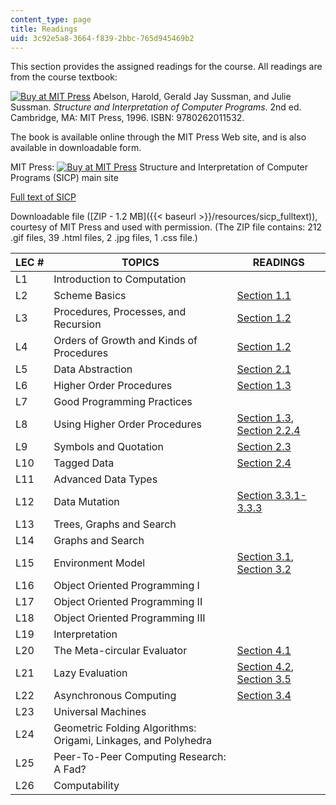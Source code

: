 ```yaml
---
content_type: page
title: Readings
uid: 3c92e5a8-3664-f839-2bbc-765d945469b2
---
```


This section provides the assigned readings for the course. All readings are from the course textbook:

[![Buy at MIT Press](/images/mp_logo.gif)](https://mitpress.mit.edu/9780262011532) Abelson, Harold, Gerald Jay Sussman, and Julie Sussman. _Structure and Interpretation of Computer Programs_. 2nd ed. Cambridge, MA: MIT Press, 1996. ISBN: 9780262011532.

The book is available online through the MIT Press Web site, and is also available in downloadable form.

MIT Press: [![Buy at MIT Press](/images/mp_logo.gif)](https://mitpress.mit.edu/9780262011532) Structure and Interpretation of Computer Programs (SICP) main site

[Full text of SICP](https://mitpress.mit.edu/sites/default/files/sicp/full-text/book/book-Z-H-38.html)

Downloadable file ([ZIP - 1.2 MB]({{< baseurl >}}/resources/sicp_fulltext)), courtesy of MIT Press and used with permission. (The ZIP file contains: 212 .gif files, 39 .html files, 2 .jpg files, 1 .css file.)

| LEC # | TOPICS | READINGS |
| --- | --- | --- |
| L1 | Introduction to Computation | &nbsp; |
| L2 | Scheme Basics | [Section 1.1](http://mitpress.mit.edu/sites/default/files/sicp/full-text/book/book-Z-H-10.html#%_sec_1.1) |
| L3 | Procedures, Processes, and Recursion | [Section 1.2](http://mitpress.mit.edu/sites/default/files/sicp/full-text/book/book-Z-H-11.html#%_sec_1.2) |
| L4 | Orders of Growth and Kinds of Procedures | [Section 1.2](http://mitpress.mit.edu/sites/default/files/sicp/full-text/book/book-Z-H-11.html#%_sec_1.2) |
| L5 | Data Abstraction | [Section 2.1](http://mitpress.mit.edu/sites/default/files/sicp/full-text/book/book-Z-H-14.html#%_sec_2.1) |
| L6 | Higher Order Procedures | [Section 1.3](http://mitpress.mit.edu/sites/default/files/sicp/full-text/book/book-Z-H-12.html#%_sec_1.3) |
| L7 | Good Programming Practices | &nbsp; |
| L8 | Using Higher Order Procedures | [Section 1.3](http://mitpress.mit.edu/sites/default/files/sicp/full-text/book/book-Z-H-12.html#%_sec_1.3), [Section 2.2.4](http://mitpress.mit.edu/sites/default/files/sicp/full-text/book/book-Z-H-15.html#%_sec_2.2.4) |
| L9 | Symbols and Quotation | [Section 2.3](http://mitpress.mit.edu/sites/default/files/sicp/full-text/book/book-Z-H-16.html#%_sec_2.3) |
| L10 | Tagged Data | [Section 2.4](http://mitpress.mit.edu/sites/default/files/sicp/full-text/book/book-Z-H-17.html#%_sec_2.4) |
| L11 | Advanced Data Types | &nbsp; |
| L12 | Data Mutation | [Section 3.3.1-3.3.3](http://mitpress.mit.edu/sites/default/files/sicp/full-text/book/book-Z-H-22.html#%_sec_3.3) |
| L13 | Trees, Graphs and Search | &nbsp; |
| L14 | Graphs and Search | &nbsp; |
| L15 | Environment Model | [Section 3.1](http://mitpress.mit.edu/sites/default/files/sicp/full-text/book/book-Z-H-20.html#%_sec_3.1), [Section 3.2](http://mitpress.mit.edu/sites/default/files/sicp/full-text/book/book-Z-H-21.html#%_sec_3.2) |
| L16 | Object Oriented Programming I | &nbsp; |
| L17 | Object Oriented Programming II | &nbsp; |
| L18 | Object Oriented Programming III | &nbsp; |
| L19 | Interpretation | &nbsp; |
| L20 | The Meta-circular Evaluator | [Section 4.1](http://mitpress.mit.edu/sites/default/files/sicp/full-text/book/book-Z-H-26.html#%_sec_4.1) |
| L21 | Lazy Evaluation | [Section 4.2](http://mitpress.mit.edu/sites/default/files/sicp/full-text/book/book-Z-H-27.html#%_sec_4.2), [Section 3.5](http://mitpress.mit.edu/sites/default/files/sicp/full-text/book/book-Z-H-24.html#%_sec_3.5) |
| L22 | Asynchronous Computing | [Section 3.4](http://mitpress.mit.edu/sites/default/files/sicp/full-text/book/book-Z-H-23.html#%_sec_3.4) |
| L23 | Universal Machines | &nbsp; |
| L24 | Geometric Folding Algorithms: Origami, Linkages, and Polyhedra | &nbsp; |
| L25 | Peer-To-Peer Computing Research: A Fad? | &nbsp; |
| L26 | Computability |